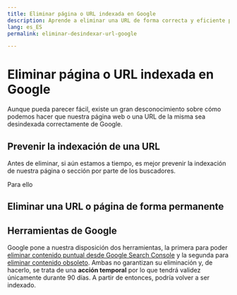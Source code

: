 ```yaml
---
title: Eliminar página o URL indexada en Google
description: Aprende a eliminar una URL de forma correcta y eficiente para que no vuelva a aparecer en Google
lang: es_ES
permalink: eliminar-desindexar-url-google

---
```


# Eliminar página o URL indexada en Google

Aunque pueda parecer fácil, existe un gran desconocimiento sobre cómo podemos hacer que nuestra página web o una URL de la misma sea desindexada correctamente de Google.

## Prevenir la indexación de una URL

Antes de eliminar, si aún estamos a tiempo, es mejor prevenir la indexación de nuestra página o sección por parte de los buscadores.

Para ello 

## Eliminar una URL o página de forma permanente



## Herramientas de Google

Google pone a nuestra disposición dos herramientas, la primera para poder [eliminar contenido puntual desde Google Search Console](https://www.google.com/webmasters/tools/url-removal) y la segunda para [eliminar contenido obsoleto](https://www.google.com/webmasters/tools/removals). Ambas no garantizan su eliminación y, de hacerlo, se trata de una **acción temporal** por lo que tendrá validez únicamente durante 90 días. A partir de entonces, podría volver a ser indexado.
<!--stackedit_data:
eyJoaXN0b3J5IjpbLTg2NDU0NDczMV19
-->